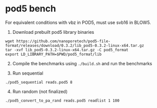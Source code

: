 # pod5 bench

For equivalent conditions with vbz in POD5, must use svb16 in BLOW5.

1. Download prebuilt pod5 library binaries

```
wget https://github.com/nanoporetech/pod5-file-format/releases/download/0.3.2/lib_pod5-0.3.2-linux-x64.tar.gz
tar -xvf lib_pod5-0.3.2-linux-x64.tar.gz -C pod5_format
export LD_LIBRARY_PATH=$PWD/pod5_format/lib
```
2. Compile the benchmarks using `./build.sh` and run the benchmarks

3. Run sequential
```
./pod5_sequential reads.pod5 8
```
4. Run random (not finalized)
```
./pod5_convert_to_pa_rand reads.pod5 readlist 1 100
```
